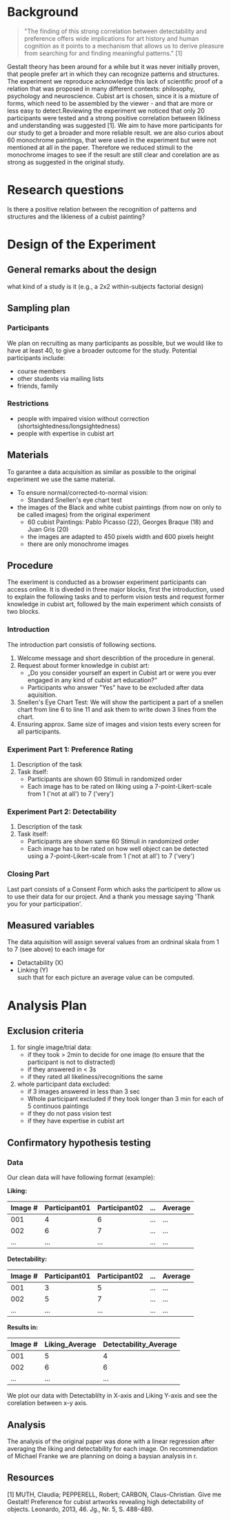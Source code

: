 
# Background
> "The finding of this strong correlation between detectability and preference offers wide implications for art history and human cognition as it points to a mechanism that allows us to derive pleasure from searching for and finding meaningful patterns." [1] <br>

Gestalt theory has been around for a while but it was never initially proven, that people prefer art in which they can recognize patterns and structures. The experiment we reproduce acknowledge this lack of scientific proof of a relation that was proposed in many different contexts: philosophy, psychology and neuroscience. Cubist art is chosen, since it is a mixture of forms, which need to be assembled by the viewer - and that are more or less easy to detect.Reviewing the experiment we noticed that only 20 participants were tested and a strong positive correlation between likliness and understanding was suggested [1]. We aim to have more participants for our study to get a broader and more reliable result.
we are also curios about 60 monochrome paintings, that were used in the experiment but were not mentioned at all in the paper. Therefore 
we reduced stimuli to the monochrome images to see if the result are still clear and corelation are as strong as suggested in the original study. 

# Research questions
Is there a positive relation between the recognition of patterns and structures and the likleness of a cubist painting?

# Design of the Experiment

## General remarks about the design

what kind of a study is it (e.g., a 2x2 within-subjects factorial design)

## Sampling plan

### Participants
We plan on recruiting as many participants as possible, but we would like to have at least 40, to give a broader outcome for the study.
Potential participants include: <br>
* course members <br>
* other students via mailing lists <br>
* friends, family <br>

### Restrictions
- people with impaired vision without correction (shortsightedness/longsightedness)
- people with expertise in cubist art


## Materials
To garantee a data acquisition as similar as possible to the original experiment we use the same material. 
   - To ensure normal/corrected-to-normal vision: <br>
     * Standard Snellen's eye chart test <br>
   - the images of the Black and white cubist paintings (from now on only to be called images) from the original experiment <br>
     * 60 cubist Paintings: Pablo Picasso (22), Georges Braque (18) and Juan Gris (20) <br>
     * the images are adapted to 450 pixels width and 600 pixels height <br>
     * there are only monochrome images <br>
   

## Procedure
The exeriment is conducted as a browser experiment participants can access online. It is diveded in three major blocks, first the introduction, used to explain the following tasks and to perform vision tests and request former knowledge in cubist art, followed by the main experiment which consists of two blocks.

### Introduction
The introduction part consistis of following sections. <br>
1. Welcome message and short describtion of the procedure in general. <br>
2. Request about former knowledge in cubist art: <br>
   * „Do you consider yourself an expert in Cubist art or were you ever engaged in any kind of cubist art education?“ <br>
   * Participants who answer "Yes" have to be excluded after data aquisition. <br>
3. Snellen's Eye Chart Test: We will show the participent a part of a snellen chart from line 6 to line 11 and ask them to write down 3 lines from the chart.  <br>
4. Ensuring approx. Same size of images and vision tests every screen for all participants.  <br>
 

### Experiment Part 1: Preference Rating
1. Description of the task <br>
2. Task itself: <br>
    * Participants are shown 60 Stimuli in randomized order <br>
    * Each image has to be rated on liking using a 7-point-Likert-scale from 1 ('not at all') to 7 ('very') <br>
  
### Experiment Part 2: Detectability
1. Description of the task<br>
2. Task itself: <br>
    * Participants are shown same 60 Stimuli in randomized order <br>
    * Each image has to be rated on how well object can be detected using a 7-point-Likert-scale from 1 ('not at all') to 7 ('very') <br>
  
### Closing Part

Last part consists of a Consent Form which asks the participent to allow us to use their data for our project. And a
thank you message saying 'Thank you for your participation'.

## Measured variables
The data aquisition will assign several values from an ordninal skala from 1 to 7 (see above) to each image for <br>
- Detactability (X) <br>
- Linking (Y) <br>
such that for each picture an average value can be computed.

# Analysis Plan

## Exclusion criteria
1. for single image/trial data: <br>
    * if they took > 2min to decide for one image (to ensure that the participant is not to distracted)<br>
    * if they answered in < 3s <br>
    * if they rated all likeliness/recognitions the same
2. whole participant data excluded:<br>
    * if 3 images answered in less than 3 sec<br>
    * Whole participant excluded if they took longer than 3 min for each of 5 continuos paintings<br>
    * if they do not pass vision test<br>
    * if they have expertise in cubist art <br>
    
## Confirmatory hypothesis testing

### Data
Our clean data will have following format (example):

<b> Liking: </b> <br>

Image #  | Participant01 | Participant02 | ...        | Average   |
-------- | --------      | --------      | --------   | --------  |
001      | 4             | 6             | ...        | ...       |
002      | 6             | 7             | ...        | ...       |
...      | ...           | ...           | ...        | ...       |


<b> Detectability: </b> <br>

Image #  | Participant01 | Participant02 | ...        | Average   |
-------- | --------      | --------      | --------   | --------  |
001      | 3             | 5             | ...        | ...       |
002      | 5             | 7             | ...        | ...       |
...      | ...           | ...           | ...        | ...       |

<b> Results in: </b> <br>

Image #  | Liking_Average | Detectability_Average | 
-------- | --------      | --------               | 
001      | 5             | 4                      | 
002      | 6             | 6                      | 
...      | ...           | ...                    | 

We plot our data with Detectablilty in X-axis and Liking Y-axis and see the corelation between x-y axis. <br>


## Analysis

The analysis of the original paper was done with a linear regression after averaging the liking and detectability for each image. 
On recommendation of Michael Franke we are planning on doing a baysian analysis in r.


## Resources

[1] MUTH, Claudia; PEPPERELL, Robert; CARBON, Claus-Christian. Give me Gestalt! Preference for cubist artworks revealing high detectability of objects. Leonardo, 2013, 46. Jg., Nr. 5, S. 488-489.


